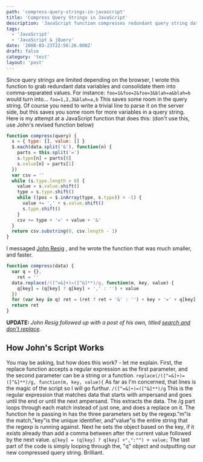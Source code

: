 ```yaml
---
path: 'compress-query-strings-in-javascript'
title: 'Compress Query Strings in JavaScript'
description: 'JavaScript function compresses redundant query string data into comma-separated values.'
tags:
  - 'JavaScript'
  - 'JavaScript & jQuery'
date: '2008-03-23T22:56:26.000Z'
draft: false
category: 'test'
layout: 'post'
---
```


Since query strings are limited depending on the browser, I wrote this function to grab redundant data variables and consolidate them into comma-separated values. For instance: `foo=1&foo=2&foo=3&blah=a&blah=b` would turn into... `foo=1,2,3&blah=a,b` This saves some room in the query string. Of course you need to write a trivial line to parse it on the server side, but this saves you some room for more variables in a query string. Here is my attempt at a JavaScript function that does this: (don't use this, use John's revised function below)

```js
function compress(query) {
  s = { type: [], value: [] }
  $.each(data.split('&'), function(n) {
    parts = this.split('=')
    s.type[n] = parts[0]
    s.value[n] = parts[1]
  })
  var csv = ''
  while (s.type.length > 0) {
    value = s.value.shift()
    type = s.type.shift()
    while ((pos = $.inArray(type, s.type)) > -1) {
      value += ',' + s.value.shift()
      s.type.shift()
    }
    csv += type + '=' + value + '&'
  }
  return csv.substring(0, csv.length - 1)
}
```

I messaged [John Resig](http://ejohn.org) , and he wrote the function that was much smaller, and faster.

```js
function compress(data) {
  var q = {},
    ret = ''
  data.replace(/([^=&]+)=([^&]**)/g, function(m, key, value) {
    q[key] = (q[key] ? q[key] + ',' : '') + value
  })
  for (var key in q) ret = (ret ? ret + '&' : '') + key + '=' + q[key]
  return ret
}
```

**UPDATE:** _John Resig followed up with a post of his own, titled [search and don't replace](http://ejohn.org/blog/search-and-dont-replace/)._

## How John's Script Works

You may be asking, but how does this work? - let me explain. First, the replace function accepts a regular expression as the first parameter, and the second parameter can be a string or a function. `replace(/([^=&]+)=([^&]**)/g, function(m, key, value){` As far as I'm concerned, that lines is the magic of the script so I will go furthur. `/([^=&]+)=([^&]**)/g` This is the regular expression that matches data that starts with ampersand and goes until the end or until the next ampersand. This extracts the data. The /g part loops through each match instead of just one, and does a replace on it. The function he is passing in has the three parameters set by the regexp."m"is the match,"key"is the unique identifier, and"value"is the entire string that the regexp is running against. Next he sets the object based on the key, if it exists already than add a comma between after the current value followed by the next value. `q[key] = (q[key] ? q[key] +",":"") + value;` The last part of the code is simply looping through the, "q" object and outputting our new compressed query string. Brilliant.
